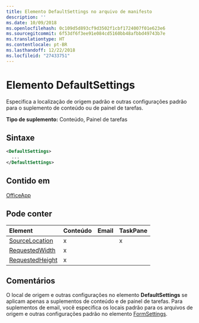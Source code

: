 ```yaml
---
title: Elemento DefaultSettings no arquivo de manifesto
description: ''
ms.date: 10/09/2018
ms.openlocfilehash: 0c109d5d893cf9d3502f1cbf1724007f01e623e6
ms.sourcegitcommit: 6f53df6f3ee91e084cd5160bb48afbbd49743b7e
ms.translationtype: HT
ms.contentlocale: pt-BR
ms.lasthandoff: 12/22/2018
ms.locfileid: "27433751"
---
```

# <a name="defaultsettings-element"></a>Elemento DefaultSettings

Especifica a localização de origem padrão e outras configurações padrão para o suplemento de conteúdo ou de painel de tarefas.

**Tipo de suplemento:** Conteúdo, Painel de tarefas

## <a name="syntax"></a>Sintaxe

```XML
<DefaultSettings>
  ...
</DefaultSettings>
```

## <a name="contained-in"></a>Contido em

[OfficeApp](officeapp.md)

## <a name="can-contain"></a>Pode conter

|**Element**|**Conteúdo**|**Email**|**TaskPane**|
|:-----|:-----|:-----|:-----|
|[SourceLocation](sourcelocation.md)|x||x|
|[RequestedWidth](requestedwidth.md)|x|||
|[RequestedHeight](requestedheight.md)|x|||

## <a name="remarks"></a>Comentários

O local de origem e outras configurações no elemento **DefaultSettings** se aplicam apenas a suplementos de conteúdo e de painel de tarefas. Para suplementos de email, você especifica os locais padrão para os arquivos de origem e outras configurações padrão no elemento [FormSettings](formsettings.md).

